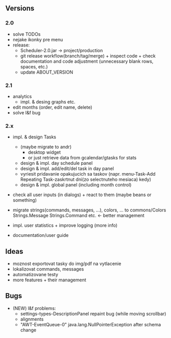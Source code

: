 ## Versions
### 2.0
+ solve TODOs
+ nejake ikonky pre menu
+ release:
    - Scheduler-2.0.jar -> project/production
    - git release workflow(branch/tag/merge) + inspect code + check documentation and code adjustment (unnecessary blank rows, spaces, etc.)
    - update ABOUT_VERSION

### 2.1 
+ analytics
    - impl. & desing graphs etc.
+ edit months (order, edit name, delete)
+ solve l&f bug

### 2.x
+ impl. & design Tasks
    + (maybe migrate to andr)
        - desktop widget 
        - or just retrieve data from gcalendar/gtasks for stats
    - design & impl. day schedule panel
    - design & impl. add/edit/del task in day panel
    - vyriesit pridavanie opakujucich sa taskov (napr. menu-Task-Add Repeating Task-zaskrtnut dni(zo selectnuteho mesiaca) kedy)
    - design & impl. global panel (including month control)
    
+ check all user inputs (in dialogs) + react to them (maybe beans or something)
+ migrate strings(commands, messages, ...), colors, ... to commons/Colors Strings.Message Strings.Command etc. <- better management
+ impl. user statistics + improve logging (more info)
+ documentation/user guide

## Ideas
- moznost exportovat tasky do img/pdf na vytlacenie
- lokalizovat commands, messages
- automatizovane testy
- more features + their management


## Bugs
+ (NEW) l&f problems:
    - settings-types-DescriptionPanel repaint bug (while moving scrollbar)  
    -  alignments 
    -  "AWT-EventQueue-0" java.lang.NullPointerException after schema change





